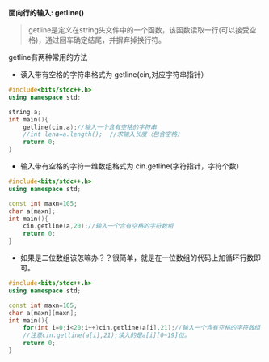 **面向行的输入: getline()**
> getline是定义在string头文件中的一个函数，该函数读取一行(可以接受空格)，通过回车确定结尾，并摒弃掉换行符。

getline有两种常用的方法
- 读入带有空格的字符串格式为 getline(cin,对应字符串指针）
```cpp
#include<bits/stdc++.h>
using namespace std;

string a;
int main(){
	getline(cin,a);//输入一个含有空格的字符串
	//int lena=a.length();  //求输入长度（包含空格）
	return 0;
}
```
- 输入带有空格的字符一维数组格式为 cin.getline(字符指针，字符个数）
```cpp
#include<bits/stdc++.h>
using namespace std;

const int maxn=105;
char a[maxn];
int main(){
	cin.getline(a,20);//输入一个含有空格的字符数组
	return 0;
}
```
- 如果是二位数组该怎嘛办？？很简单，就是在一位数组的代码上加循环行数即可。
```cpp
#include<bits/stdc++.h>
using namespace std;

const int maxn=105;
char a[maxn][maxn];
int main(){
	for(int i=0;i<20;i++)cin.getline(a[i],21);//输入一个含有空格的字符数组 
	//注意cin.getline(a[i],21);读入的是a[i][0~19]位。
	return 0;
}
```
